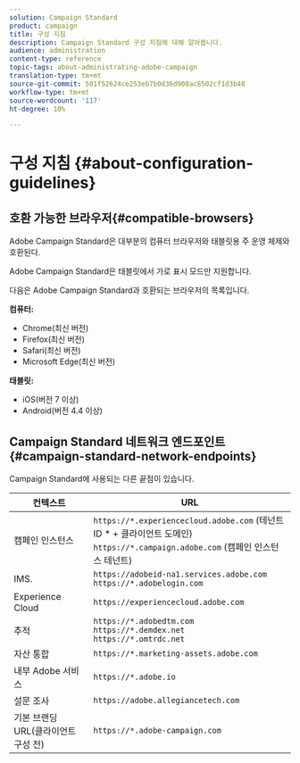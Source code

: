 ```yaml
---
solution: Campaign Standard
product: campaign
title: 구성 지침
description: Campaign Standard 구성 지침에 대해 알아봅니다.
audience: administration
content-type: reference
topic-tags: about-administrating-adobe-campaign
translation-type: tm+mt
source-git-commit: 501f52624ce253eb7b0d36d908ac8502cf1d3b48
workflow-type: tm+mt
source-wordcount: '117'
ht-degree: 10%

---
```



# 구성 지침 {#about-configuration-guidelines}

## 호환 가능한 브라우저{#compatible-browsers}

Adobe Campaign Standard은 대부분의 컴퓨터 브라우저와 태블릿용 주 운영 체제와 호환된다.

Adobe Campaign Standard은 태블릿에서 가로 표시 모드만 지원합니다.

다음은 Adobe Campaign Standard과 호환되는 브라우저의 목록입니다.

**컴퓨터:**

* Chrome(최신 버전)
* Firefox(최신 버전)
* Safari(최신 버전)
* Microsoft Edge(최신 버전)

**태블릿:**

* iOS(버전 7 이상)
* Android(버전 4.4 이상)

## Campaign Standard 네트워크 엔드포인트 {#campaign-standard-network-endpoints}

Campaign Standard에 사용되는 다른 끝점이 있습니다.

| 컨텍스트 | URL |
|--- |--- |
| 캠페인 인스턴스 | `https://*.experiencecloud.adobe.com` (테넌트 ID * + 클라이언트 도메인)<br>`https://*.campaign.adobe.com` (캠페인 인스턴스 테넌트) |
| IMS. | `https://adobeid-na1.services.adobe.com`<br>`https://*.adobelogin.com` |
| Experience Cloud | `https://experiencecloud.adobe.com` |
| 추적 | `https://*.adobedtm.com`<br>`https://*.demdex.net`<br>`https://*.omtrdc.net` |
| 자산 통합 | `https://*.marketing-assets.adobe.com` |
| 내부 Adobe 서비스 | `https://*.adobe.io` |
| 설문 조사 | `https://adobe.allegiancetech.com` |
| 기본 브랜딩 URL(클라이언트 구성 전) | `https://*.adobe-campaign.com` |
